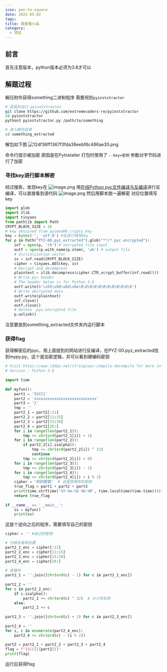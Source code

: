 ```yaml
---
icon: pen-to-square
date: 2025-05-02
tags: 
title: 我爱看小品
category:
  - 项目
---
```

## 前言
首先注意版本，python版本必须为3.8才可以
## 解题过程


解压附件获得something二进制程序
需要用到`pyinstxtractor`
```bash
# 安装并运行 pyinstxtractor
git clone https://github.com/extremecoders-re/pyinstxtractor
cd pyinstxtractor
python3 pyinstxtractor.py /path/to/something

# 进入解包目录
cd something_extracted
```


解包如下图
![12df36ff1367f3fda38eebf6c486ae30.png](https://cdn.jsdelivr.net/gh/fakeppa/blog-img/12df36ff1367f3fda38eebf6c486ae30.png)

命令行提示被加密
原因是在PyInstaller 打包时使用了 `--key=密钥` 参数对字节码进行了加密
### 寻找key进行脚本解密
经过搜索，发现key在
![image.png](https://cdn.jsdelivr.net/gh/fakeppa/blog-img/20250502140624.png)
用[在线Python pyc文件编译与反编译](https://www.lddgo.net/string/pyc-compile-decompile)进行反编译，可以直接看到源代码
![image.png](https://cdn.jsdelivr.net/gh/fakeppa/blog-img/20250502140813.png)
然后用脚本跑一遍解密
对应位置填写key
```python
import glob
import zlib
import tinyaes
from pathlib import Path
CRYPT_BLOCK_SIZE = 16
# key obtained from pyimod00_crypto_key
key = bytes('', 'utf-8') #在这行填写key
for p in Path("PYZ-00.pyz_extracted").glob("**/*.pyc.encrypted"):
    inf = open(p, 'rb') # encrypted file input
    outf = open(p.with_name(p.stem), 'wb') # output file
    # Initialization vector
    iv = inf.read(CRYPT_BLOCK_SIZE)
    cipher = tinyaes.AES(key, iv)
    # Decrypt and decompress
    plaintext = zlib.decompress(cipher.CTR_xcrypt_buffer(inf.read()))
    # Write pyc header
    # The header below is for Python 3.8
    outf.write(b'\x55\x0d\x0d\x0a\0\0\0\0\0\0\0\0\0\0\0\0')
    # Write decrypted data
    outf.write(plaintext)
    inf.close()
    outf.close()
    # Delete .pyc.encrypted file
    p.unlink()
```
注意要放到something_extracted文件夹内运行脚本

### 获得flag
获得解密后的pyc，用上面提到的网站进行反编译，在PYZ-00.pyz_extracted找到mypy.py，这个是加密逻辑，并可以看到硬编码密钥
```python
# Visit https://www.lddgo.net/string/pyc-compile-decompile for more information
# Version : Python 3.8
  
import time
  
def myfun():
    part1 = 'ISCC{'
    part2 = 'xxxxxxxxxxxxxxxxxxxxxxxxxxxx'
    part3 = '}'
    tmp = ''
    part2_1 = part2[:11]
    part2_2 = part2[11:15]
    part2_3 = part2[15:20]
    part2_4 = part2[20:]
    for i in range(len(part2_1)):
        tmp += chr(ord(part2_1[i]) + 1)
    for i in range(len(part2_2)):
        if part2_2[i].isalpha():
            tmp += chr(ord(part2_2[i]) ^ 32)
            continue
        tmp += chr(ord(part2_2[i]) + 0)
    for i in range(len(part2_3)):
        tmp += chr(ord(part2_3[i]) - 1)
    for i in range(len(part2_4)):
        tmp += chr(ord(part2_4[i]) + i % 2)
    cipher = '你的密钥'  # 这里获得你的密钥
    true_flag = part1 + part2 + part3
    print(time.strftime('%Y-%m-%d %H:%M', time.localtime(time.time())))
    return true_flag
  
if __name__ == '__main__':
    ss = myfun()
    print(ss)
```

这是个逆向之后的程序，需要填写自己的密钥
```python
cipher = '' #自己的密钥

# 分段长度和位置
part2_1_enc = cipher[:11]
part2_2_enc = cipher[11:15]
part2_3_enc = cipher[15:20]
part2_4_enc = cipher[20:]
  
# 逆操作
part2_1 = ''.join([chr(ord(c) - 1) for c in part2_1_enc])
  
part2_2 = ''
for c in part2_2_enc:
    if c.isalpha():
        part2_2 += chr(ord(c) ^ 32)  # 大小写反转
    else:
        part2_2 += c
  
part2_3 = ''.join([chr(ord(c) + 1) for c in part2_3_enc])
  
part2_4 = ''
for i, c in enumerate(part2_4_enc):
    part2_4 += chr(ord(c) - (i % 2))
  
part2 = part2_1 + part2_2 + part2_3 + part2_4
flag = f"ISCC{{{part2}}}"
print(flag)
```

运行后获得flag